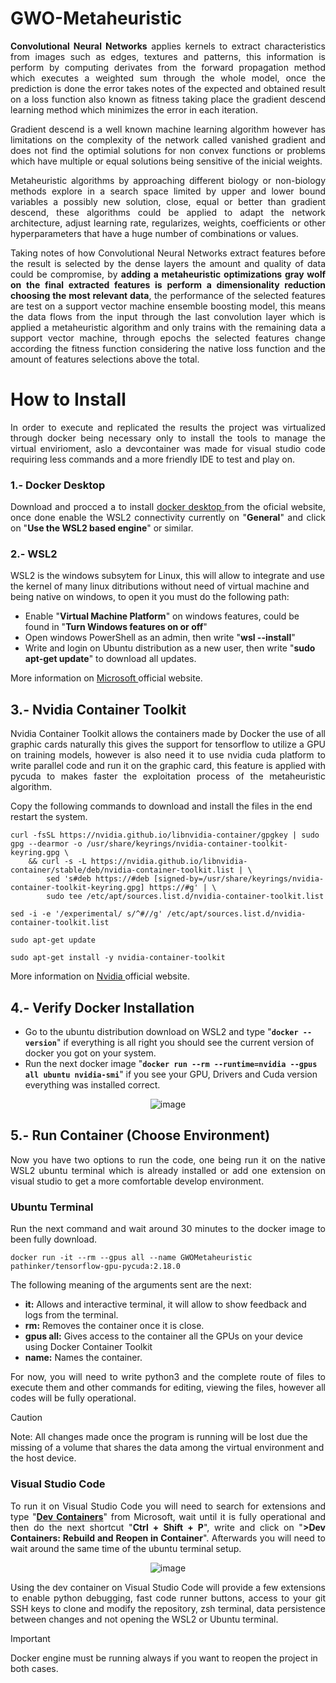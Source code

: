 # GWO-Metaheuristic

<p align="justify">    
<b>Convolutional Neural Networks</b> applies kernels to extract characteristics from images such as edges, textures and patterns, this information is perform by computing derivates from the forward propagation method which executes a weighted sum through the whole model, once the prediction is done the error takes notes of the expected and obtained result on a loss function also known as fitness taking place the gradient descend learning method which minimizes the error in each iteration. 
</p>

<p align="justify">
Gradient descend is a well known machine learning algorithm however has limitations on the complexity of the network called vanished gradient and does not find the optimial solutions for non convex functions or problems which have multiple or equal solutions being sensitive of the inicial weights.
</p>

<p align="justify">
Metaheuristic algorithms by approaching different biology or non-biology methods explore in a search space limited by upper and lower bound variables a possibly new solution, close, equal or better than gradient descend, these algorithms could be applied to adapt the network architecture, adjust learning rate, regularizes, weights, coefficients or other hyperparameters that have a huge number of combinations or values.
</p>

<p align="justify">
Taking notes of how Convolutional Neural Networks extract features before the result is selected by the dense layers the amount and quality of data could be compromise, by <b> adding a metaheuristic optimizations gray wolf on the final extracted features is perform a dimensionality reduction choosing the most relevant data</b>, the performance of the selected features are test on a support vector machine ensemble boosting model, this means the data flows from the input through the last convolution layer which is applied a metaheuristic algorithm and only trains with the remaining data a support vector machine, through epochs the selected features change according the fitness function considering the native loss function and the amount of features selections above the total.
</p>

# How to Install

<p align="justify">
In order to execute and replicated the results the project was virtualized through docker being necessary only to install the tools to manage the virtual envirioment, aslo a devcontainer was made for visual studio code requiring less commands and a more friendly IDE to test and play on.    
</p>

### 1.- Docker Desktop

<p align="justify">
Download and procced a to install <a href = "https://www.docker.com"> docker desktop </a> from the oficial website, once done enable the WSL2 connectivity currently on "<b>General</b>" and click on "<b>Use the WSL2 based engine</b>" or similar.
</p>

### 2.- WSL2

<p align="justify">

WSL2 is the windows subsytem for Linux, this will allow to integrate and use the kernel of many linux ditributions without need of virtual machine and being native on windows, to open it you must do the following path:
</p>

- Enable "**Virtual Machine Platform**" on windows features, could be found in "**Turn Windows features on or off**"
- Open windows PowerShell as an admin, then write "**wsl --install**"
- Write and login on Ubuntu distribution as a new user, then write "**sudo apt-get update**" to download all updates.

More information on <a href = "https://learn.microsoft.com/en-us/windows/wsl/install"> Microsoft </a> official website.

## 3.- Nvidia Container Toolkit

<p align="justify">

<p align="justify">
Nvidia Container Toolkit allows the containers made by Docker the use of all graphic cards naturally this gives the support for tensorflow to utilize a GPU on training models, however is also need it to use nvidia cuda platform to write parallel code and run it on the graphic card, this feature is applied with pycuda to makes faster the exploitation process of the metaheuristic algorithm.
</p>

Copy the following commands to download and install the files in the end restart the system.

```
curl -fsSL https://nvidia.github.io/libnvidia-container/gpgkey | sudo gpg --dearmor -o /usr/share/keyrings/nvidia-container-toolkit-keyring.gpg \
    && curl -s -L https://nvidia.github.io/libnvidia-container/stable/deb/nvidia-container-toolkit.list | \
        sed 's#deb https://#deb [signed-by=/usr/share/keyrings/nvidia-container-toolkit-keyring.gpg] https://#g' | \
        sudo tee /etc/apt/sources.list.d/nvidia-container-toolkit.list
```

```
sed -i -e '/experimental/ s/^#//g' /etc/apt/sources.list.d/nvidia-container-toolkit.list
```

```
sudo apt-get update
```

```
sudo apt-get install -y nvidia-container-toolkit
```

More information on <a href = "https://docs.nvidia.com/datacenter/cloud-native/container-toolkit/latest/install-guide.html"> Nvidia </a> official website.

## 4.- Verify Docker Installation

- Go to the ubuntu distribution download on WSL2 and type "**```docker --version```**" if everything is all right you should see the current version of docker you got on your system.
- Run the next docker image "**```docker run --rm --runtime=nvidia --gpus all ubuntu nvidia-smi```**" if you see your GPU, Drivers and Cuda version everything was installed correct.

<p align="center">
  <img src="https://github.com/user-attachments/assets/c1109a57-f7b6-4b87-98f8-50d7c4c668fe" alt="image">
</p>

## 5.- Run Container (Choose Environment)

<p align="justify">
Now you have two options to run the code, one being run it on the native WSL2 ubuntu terminal which is already installed or add one extension on visual studio to get a more comfortable develop environment.
</p>

### Ubuntu Terminal

<p align="justify">
Run the next command and wait around 30 minutes to the docker image to been fully download.
</p>

```
docker run -it --rm --gpus all --name GWOMetaheuristic pathinker/tensorflow-gpu-pycuda:2.18.0
```

The following meaning of the arguments sent are the next:

- **it:** Allows and interactive terminal, it will allow to show feedback and logs from the terminal.
- **rm:** Removes the container once it is close.
- **gpus all:** Gives access to the container all the GPUs on your device using Docker Container Toolkit
- **name:** Names the container.

<p align="justify">
For now, you will need to write python3 and the complete route of files to execute them and other commands for editing, viewing the files, however all codes will be fully operational.
</p>

> [!CAUTION]
> Note: All changes made once the program is running will be lost due the missing of a volume that shares the data among the virtual environment and the host device.

### Visual Studio Code

<p align="justify">
To run it on Visual Studio Code you will need to search for extensions and type "<b><a href = "https://marketplace.visualstudio.com/items?itemName=ms-vscode-remote.remote-containers">Dev Containers</a></b>" from Microsoft, wait until it is fully operational and then do the next shortcut "<b>Ctrl + Shift + P</b>", write and click on "<b>>Dev Containers: Rebuild and Reopen in Container</b>". Afterwards you will need to wait around the same time of the ubuntu terminal setup.
</p>

<p align="center">
  <img src="https://github.com/user-attachments/assets/e5c8dd9f-792c-4b8e-9a95-9fd4aa7d2883" alt="image">
</p>

<p align="justify">
Using the dev container on Visual Studio Code will provide a few extensions to enable python debugging, fast code runner buttons, access to your git SSH keys to clone and modify the repository, zsh terminal, data persistence between changes and not opening the WSL2 or Ubuntu terminal.
</p>

> [!IMPORTANT]
> Docker engine must be running always if you want to reopen the project in both cases.
